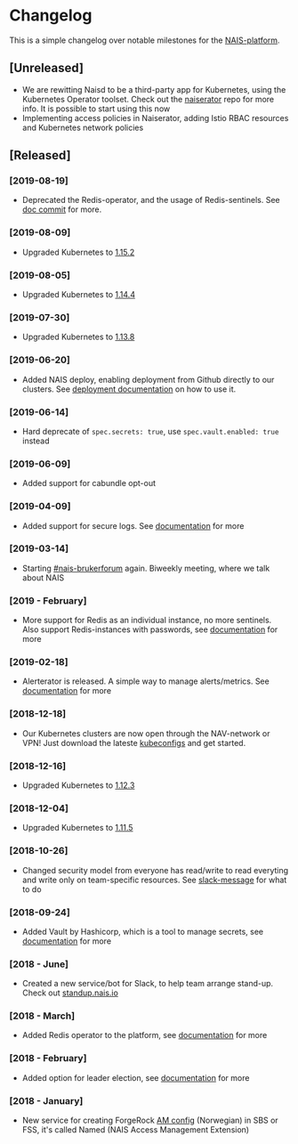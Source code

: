 Changelog
=========

This is a simple changelog over notable milestones for the [NAIS-platform](/content/about/README.md).


## [Unreleased]
- We are rewitting Naisd to be a third-party app for Kubernetes, using the Kubernetes Operator toolset. Check out the [naiserator](https://github.com/nais/naiserator) repo for more info. It is possible to start using this now
- Implementing access policies in Naiserator, adding Istio RBAC resources and Kubernetes network policies

## [Released]

### [2019-08-19]
- Deprecated the Redis-operator, and the usage of Redis-sentinels. See [doc commit](https://github.com/nais/doc/commit/0c50a0db8a0eb7b98b77b60142e2741afba5f121#diff-4b5a6e49ad24d2fd8a9052f65eb5fc69c7fc7ecd) for more.

### [2019-08-09]
- Upgraded Kubernetes to [1.15.2](https://github.com/kubernetes/kubernetes/blob/master/CHANGELOG-1.15.md)

### [2019-08-05]
- Upgraded Kubernetes to [1.14.4](https://github.com/kubernetes/kubernetes/blob/master/CHANGELOG-1.14.md)

### [2019-07-30]
- Upgraded Kubernetes to [1.13.8](https://github.com/kubernetes/kubernetes/blob/master/CHANGELOG-1.13.md)

### [2019-06-20]
- Added NAIS deploy, enabling deployment from Github directly to our clusters. See [deployment documentation](/content/deploy/README.md) on how to use it.

### [2019-06-14]
- Hard deprecate of `spec.secrets: true`, use `spec.vault.enabled: true` instead

### [2019-06-09]
- Added support for cabundle opt-out

### [2019-04-09]
- Added support for secure logs. See [documentation](/content/logging/secure-logs.md) for more

### [2019-03-14]
- Starting [#nais-brukerforum](https://nav-it.slack.com/messages/CGGTL83GT) again. Biweekly meeting, where we talk about NAIS

### [2019 - February]
- More support for Redis as an individual instance, no more sentinels. Also support Redis-instances with passwords, see [documentation](/content/redis.md) for more
### [2019-02-18]
- Alerterator is released. A simple way to manage alerts/metrics. See [documentation](/content/alerts/README.md) for more

### [2018-12-18]
- Our Kubernetes clusters are now open through the NAV-network or VPN! Just download the lateste [kubeconfigs](https://github.com/navikt/kubeconfigs) and get started.

### [2018-12-16]
- Upgraded Kubernetes to [1.12.3](https://github.com/kubernetes/kubernetes/blob/master/CHANGELOG-1.12.md)

### [2018-12-04]
- Upgraded Kubernetes to [1.11.5](https://github.com/kubernetes/kubernetes/blob/master/CHANGELOG-1.11.md)

### [2018-10-26]
- Changed security model from everyone has read/write to read everyting and write only on team-specific resources. See [slack-message](https://nav-it.slack.com/archives/C5KUST8N6/p1540292509000100) for what to do

### [2018-09-24]
- Added Vault by Hashicorp, which is a tool to manage secrets, see [documentation](/content/secrets/README.md) for more

### [2018 - June]
- Created a new service/bot for Slack, to help team arrange stand-up. Check out [standup.nais.io](https://standup.nais.io/)

### [2018 - March]
- Added Redis operator to the platform, see [documentation](/content/redis.md) for more

### [2018 - February]
- Added option for leader election, see [documentation](/content/leader_election.md) for more

### [2018 - January]
- New service for creating ForgeRock [AM config](/content/authnz/am.md) (Norwegian) in SBS or FSS, it's called Named (NAIS Access Management Extension)

